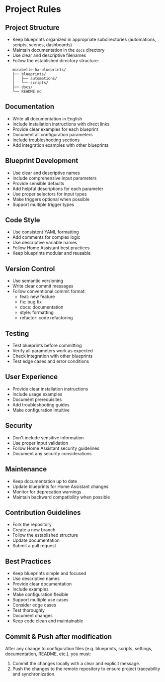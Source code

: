 # Project Rules

## Project Structure
- Keep blueprints organized in appropriate subdirectories (automations, scripts, scenes, dashboards)
- Maintain documentation in the `docs` directory
- Use clear and descriptive filenames
- Follow the established directory structure:
  ```
  mirabelle-ha-blueprints/
  ├── blueprints/
  │   ├── automations/
  │   └── scripts/
  ├── docs/
  └── README.md
  ```

## Documentation
- Write all documentation in English
- Include installation instructions with direct links
- Provide clear examples for each blueprint
- Document all configuration parameters
- Include troubleshooting sections
- Add integration examples with other blueprints

## Blueprint Development
- Use clear and descriptive names
- Include comprehensive input parameters
- Provide sensible defaults
- Add helpful descriptions for each parameter
- Use proper selectors for input types
- Make triggers optional when possible
- Support multiple trigger types

## Code Style
- Use consistent YAML formatting
- Add comments for complex logic
- Use descriptive variable names
- Follow Home Assistant best practices
- Keep blueprints modular and reusable

## Version Control
- Use semantic versioning
- Write clear commit messages
- Follow conventional commit format:
  - feat: new feature
  - fix: bug fix
  - docs: documentation
  - style: formatting
  - refactor: code refactoring

## Testing
- Test blueprints before committing
- Verify all parameters work as expected
- Check integration with other blueprints
- Test edge cases and error conditions

## User Experience
- Provide clear installation instructions
- Include usage examples
- Document prerequisites
- Add troubleshooting guides
- Make configuration intuitive

## Security
- Don't include sensitive information
- Use proper input validation
- Follow Home Assistant security guidelines
- Document any security considerations

## Maintenance
- Keep documentation up to date
- Update blueprints for Home Assistant changes
- Monitor for deprecation warnings
- Maintain backward compatibility when possible

## Contribution Guidelines
- Fork the repository
- Create a new branch
- Follow the established structure
- Update documentation
- Submit a pull request

## Best Practices
- Keep blueprints simple and focused
- Use descriptive names
- Provide clear documentation
- Include examples
- Make configuration flexible
- Support multiple use cases
- Consider edge cases
- Test thoroughly
- Document changes
- Keep code clean and maintainable

## Commit & Push after modification

After any change to configuration files (e.g. blueprints, scripts, settings, documentation, README, etc.), you must:

1. Commit the changes locally with a clear and explicit message.
2. Push the changes to the remote repository to ensure project traceability and synchronization. 